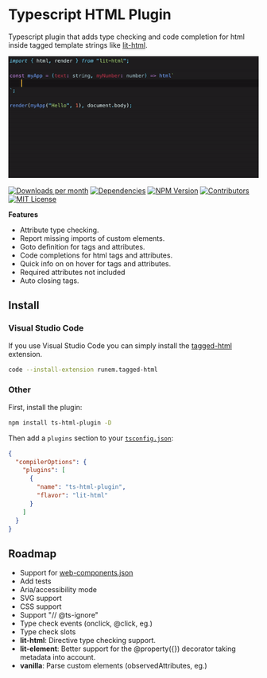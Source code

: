 # Typescript HTML Plugin

Typescript plugin that adds type checking and code completion for html inside tagged template strings like [lit-html](https://github.com/polymer/lit-html).

![](documentation/asset/preview.gif)

<a href="https://npmcharts.com/compare/ts-html-plugin?minimal=true"><img alt="Downloads per month" src="https://img.shields.io/npm/dm/ts-html-plugin.svg" height="20"></img></a>
<a href="https://david-dm.org/runem/ts-html-plugin"><img alt="Dependencies" src="https://img.shields.io/david/runem/ts-html-plugin.svg" height="20"></img></a>
<a href="https://www.npmjs.com/package/ts-html-plugin"><img alt="NPM Version" src="https://badge.fury.io/js/ts-html-plugin.svg" height="20"></img></a>
<a href="https://github.com/runem/ts-html-plugin/graphs/contributors"><img alt="Contributors" src="https://img.shields.io/github/contributors/runem/ts-html-plugin.svg" height="20"></img></a>
<a href="https://opensource.org/licenses/MIT"><img alt="MIT License" src="https://img.shields.io/badge/License-MIT-yellow.svg" height="20"></img></a>

**Features**

-   Attribute type checking.
-   Report missing imports of custom elements.
-   Goto definition for tags and attributes.
-   Code completions for html tags and attributes.
-   Quick info on on hover for tags and attributes.
-   Required attributes not included
-   Auto closing tags.

## Install

### Visual Studio Code

If you use Visual Studio Code you can simply install the [tagged-html](https://marketplace.visualstudio.com/items?itemName=runem.tagged-html) extension.

```bash
code --install-extension runem.tagged-html
```

### Other

First, install the plugin:

```bash
npm install ts-html-plugin -D
```

Then add a `plugins` section to your [`tsconfig.json`](http://www.typescriptlang.org/docs/handbook/tsconfig-json.html):

<!-- prettier-ignore -->
```json
{
  "compilerOptions": {
    "plugins": [
      {
        "name": "ts-html-plugin",
        "flavor": "lit-html"
      }
    ]
  }
}
```

## Roadmap

-   Support for [web-components.json](https://github.com/w3c/webcomponents/issues/776)
-   Add tests
-   Aria/accessibility mode
-   SVG support
-   CSS support
-   Support "// @ts-ignore"
-   Type check events (onclick, @click, eg.)
-   Type check slots
-   **lit-html**: Directive type checking support.
-   **lit-element**: Better support for the @property({}) decorator taking metadata into account.
-   **vanilla**: Parse custom elements (observedAttributes, eg.)
